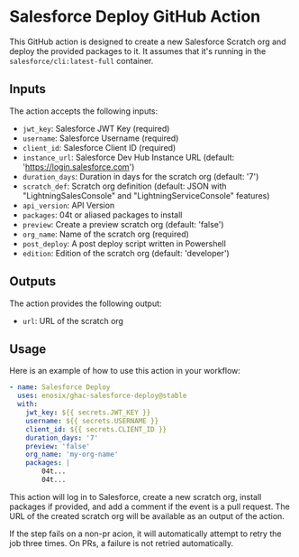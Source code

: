 # Salesforce Deploy GitHub Action

This GitHub action is designed to create a new Salesforce Scratch org and deploy the provided packages to it. It assumes
that it's running in the `salesforce/cli:latest-full` container.

## Inputs

The action accepts the following inputs:

- `jwt_key`: Salesforce JWT Key (required)
- `username`: Salesforce Username (required)
- `client_id`: Salesforce Client ID (required)
- `instance_url`: Salesforce Dev Hub Instance URL (default: 'https://login.salesforce.com')
- `duration_days`: Duration in days for the scratch org (default: '7')
- `scratch_def`: Scratch org definition (default: JSON with "LightningSalesConsole" and "LightningServiceConsole" features)
- `api_version`: API Version
- `packages`: 04t or aliased packages to install
- `preview`: Create a preview scratch org (default: 'false')
- `org_name`: Name of the scratch org (required)
- `post_deploy`: A post deploy script written in Powershell
- `edition`: Edition of the scratch org (default: 'developer')

## Outputs

The action provides the following output:

- `url`: URL of the scratch org

## Usage

Here is an example of how to use this action in your workflow:

```yaml
- name: Salesforce Deploy
  uses: enosix/ghac-salesforce-deploy@stable
  with:
    jwt_key: ${{ secrets.JWT_KEY }}
    username: ${{ secrets.USERNAME }}
    client_id: ${{ secrets.CLIENT_ID }}
    duration_days: '7'
    preview: 'false'
    org_name: 'my-org-name'
    packages: |
        04t...
        04t...
```

This action will log in to Salesforce, create a new scratch org, install packages if provided, and add a comment if the
event is a pull request. The URL of the created scratch org will be available as an output of the action.

If the step fails on a non-pr acion, it will automatically attempt to retry the job three times. On PRs, a failure is not retried automatically.
